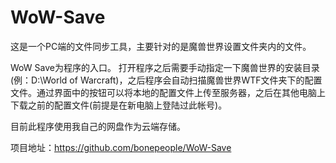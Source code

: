 # WoW-Save
这是一个PC端的文件同步工具，主要针对的是魔兽世界设置文件夹内的文件。

WoW Save为程序的入口。
打开程序之后需要手动指定一下魔兽世界的安装目录(例：D:\World of Warcraft)，之后程序会自动扫描魔兽世界WTF文件夹下的配置文件。通过界面中的按钮可以将本地的配置文件上传至服务器，之后在其他电脑上下载之前的配置文件(前提是在新电脑上登陆过此帐号)。

目前此程序使用我自己的网盘作为云端存储。

项目地址：https://github.com/bonepeople/WoW-Save
